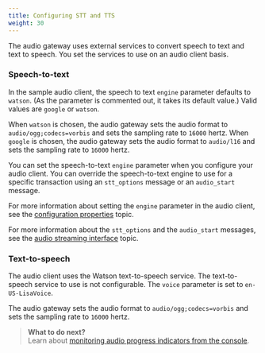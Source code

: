```yaml
---
title: Configuring STT and TTS
weight: 30
---
```

The audio gateway uses external services to convert speech to text and text to speech.  You set the services to use on an audio client basis.  

### Speech-to-text
In the sample audio client, the speech to text `engine` parameter defaults to `watson`. (As the parameter is commented out, it takes its default value.) Valid values are `google` or `watson`.

When `watson` is chosen, the audio gateway sets the audio format to `audio/ogg;codecs=vorbis`  and sets the sampling rate to `16000` hertz.  When `google` is chosen, the audio gateway sets the audio format to `audio/l16`  and sets the sampling rate to `16000` hertz.

You can set the speech-to-text `engine` parameter when you configure your audio client.  You can override the speech-to-text engine to use for a specific transaction using an `stt_options` message or an `audio_start` message.

For more information about setting the `engine` parameter in the audio client, see the [configuration properties]({{site.baseurl}}/audio/config_properties/) topic.

For more information about the `stt_options` and the `audio_start` messages, see the [audio streaming interface]({{site.baseurl}}/audio/how_it_works_audio) topic.

### Text-to-speech
The audio client uses the Watson text-to-speech service.  The text-to-speech service to use is not configurable.  The `voice` parameter is set to `en-US-LisaVoice`.

The audio gateway sets the audio format to `audio/ogg;codecs=vorbis`  and sets the sampling rate to `16000` hertz.

> **What to do next?**<br/>
Learn about [monitoring audio progress indicators from the console]({{site.baseurl}}/audio/progress_indicators/).


